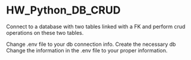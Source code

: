 # HW_Python_DB_CRUD
Connect to a database with two tables linked with a FK and perform crud operations on these two tables.

Change .env file to your db connection info.
Create the necessary db
Change the information in the .env file to your proper information.
